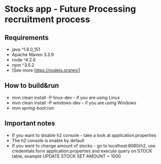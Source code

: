 # Stocks app - Future Processing recruitment process

## Requirements 
* java ^1.8.0_151
* Apache Maven 3.3.9
* node ^4.2.6
* npm ^3.5.2
* [See more https://nodejs.org/en/]

## How to build&run
* mvn clean install -P linux-dev - if you are using Linux
* mvn clean install -P windows-dev - if you are using Windows
* mvn spring-boot:run

## Important notes
* If you want to disable h2 console - take a look at application.properties
* The h2 console is enable by default
* If you want to change amount of stocks - go to localhost:8080/h2, use credentials form application.properties and execute query on STOCK table, example UPDATE STOCK
                                                                                                                         SET AMOUNT = 1000